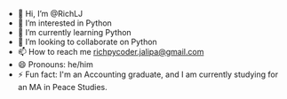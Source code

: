 - 👋 Hi, I’m @RichLJ
- 👀 I’m interested in Python
- 🌱 I’m currently learning Python
- 💞️ I’m looking to collaborate on Python
- 📫 How to reach me richpycoder.jalipa@gmail.com
- 😄 Pronouns: he/him
- ⚡ Fun fact: I'm an Accounting graduate, and I am currently studying for an MA in Peace Studies.
<!---
srichLJ/srichLJ is a ✨ special ✨ repository because its `README.md` (this file) appears on your GitHub profile.
You can click the Preview link to take a look at your changes.
--->
